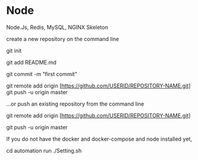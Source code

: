 # Node
Node.Js, Redis, MySQL, NGINX Skeleton


create a new repository on the command line

git init

git add README.md

git commit -m "first commit"

git remote add origin [https://github.com/USERID/REPOSITORY-NAME.git]
git push -u origin master


…or push an existing repository from the command line

git remote add origin [https://github.com/USERID/REPOSITORY-NAME.git]

git push -u origin master


If you do not have the docker and docker-compose and node installed yet, 

cd automation 
run ./Setting.sh
